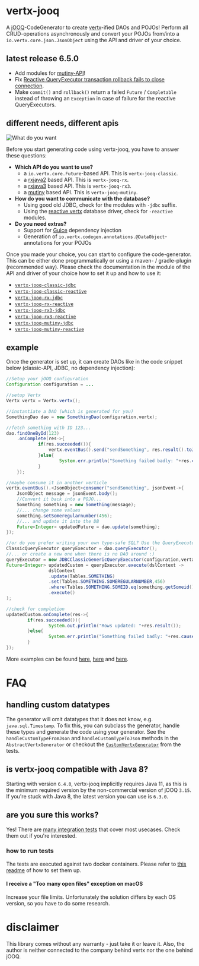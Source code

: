 # vertx-jooq
A [jOOQ](http://www.jooq.org/)-CodeGenerator to create [vertx](http://vertx.io/)-ified DAOs and POJOs!
Perform all CRUD-operations asynchronously and convert your POJOs from/into a `io.vertx.core.json.JsonObject` using the API and
driver of your choice.

## latest release 6.5.0

- Add modules for [mutiny-API](https://github.com/jklingsporn/vertx-jooq/issues/197)!
- Fix [Reactive QueryExecutor transaction rollback fails to close connection](https://github.com/jklingsporn/vertx-jooq/issues/197).
- Make `commit()` and `rollback()` return a failed `Future` / `Completable` instead of throwing an `Exception` in case of failure
for the reactive QueryExecutors.


## different needs, different apis
![What do you want](https://media.giphy.com/media/E87jjnSCANThe/giphy.gif)

Before you start generating code using vertx-jooq, you have to answer these questions:
- **Which API do you want to use?**
  - a `io.vertx.core.Future`-based API. This is `vertx-jooq-classic`.
  - a [rxjava2](https://github.com/ReactiveX/RxJava/tree/2.x) based API. This is `vertx-jooq-rx`.
  - a [rxjava3](https://github.com/ReactiveX/RxJava) based API. This is `vertx-jooq-rx3`.
  - a [mutiny](https://smallrye.io/smallrye-mutiny/) based API. This is `vertx-jooq-mutiny`.
- **How do you want to communicate with the database?**
  - Using good old JDBC, check for the modules with `-jdbc` suffix.
  - Using the [reactive vertx](https://github.com/eclipse-vertx/vertx-sql-client) database driver, check for `-reactive` modules.
- **Do you need extras?**
  - Support for [Guice](https://github.com/google/guice) dependency injection
  - Generation of `io.vertx.codegen.annotations.@DataObject`-annotations for your POJOs
  

Once you made your choice, you can start to configure the code-generator. This can be either done programmatically or
 using a maven- / gradle-plugin (recommended way). 
Please check the documentation in the module of the API and driver of your choice how to set it up and how to use it:

- [`vertx-jooq-classic-jdbc`](vertx-jooq-classic-jdbc)
- [`vertx-jooq-classic-reactive`](vertx-jooq-classic-reactive)
- [`vertx-jooq-rx-jdbc`](vertx-jooq-rx-jdbc)
- [`vertx-jooq-rx-reactive`](vertx-jooq-rx-reactive)
- [`vertx-jooq-rx3-jdbc`](vertx-jooq-rx3-jdbc)
- [`vertx-jooq-rx3-reactive`](vertx-jooq-rx3-reactive)
- [`vertx-jooq-mutiny-jdbc`](vertx-jooq-mutiny-jdbc)
- [`vertx-jooq-mutiny-reactive`](vertx-jooq-mutiny-reactive)

## example
Once the generator is set up, it can create DAOs like in the code snippet below (classic-API, JDBC, no dependency injection):
```java
//Setup your jOOQ configuration
Configuration configuration = ...

//setup Vertx
Vertx vertx = Vertx.vertx();

//instantiate a DAO (which is generated for you)
SomethingDao dao = new SomethingDao(configuration,vertx);

//fetch something with ID 123...
dao.findOneById(123)
    .onComplete(res->{
    		if(res.succeeded()){
        		vertx.eventBus().send("sendSomething", res.result().toJson())
    		}else{
    				System.err.println("Something failed badly: "+res.cause().getMessage());
    		}
    });

//maybe consume it in another verticle
vertx.eventBus().<JsonObject>consumer("sendSomething", jsonEvent->{
    JsonObject message = jsonEvent.body();
    //Convert it back into a POJO...
    Something something = new Something(message);
    //... change some values
    something.setSomeregularnumber(456);
    //... and update it into the DB
    Future<Integer> updatedFuture = dao.update(something);
});

//or do you prefer writing your own type-safe SQL? Use the QueryExecutor from the DAO...
ClassicQueryExecutor queryExecutor = dao.queryExecutor();
//... or create a new one when there is no DAO around :)
queryExecutor = new JDBCClassicGenericQueryExecutor(configuration,vertx);
Future<Integer> updatedCustom = queryExecutor.execute(dslContext ->
				dslContext
				.update(Tables.SOMETHING)
				.set(Tables.SOMETHING.SOMEREGULARNUMBER,456)
				.where(Tables.SOMETHING.SOMEID.eq(something.getSomeid()))
				.execute()
);

//check for completion
updatedCustom.onComplete(res->{
		if(res.succeeded()){
				System.out.println("Rows updated: "+res.result());
		}else{
				System.err.println("Something failed badly: "+res.cause().getMessage());
		}
});
```
More examples can be found [here](https://github.com/jklingsporn/vertx-jooq/blob/master/vertx-jooq-generate/src/test/java/io/github/jklingsporn/vertx/jooq/generate/classic/ClassicTestBase.java), [here](https://github.com/jklingsporn/vertx-jooq/blob/master/vertx-jooq-generate/src/test/java/io/github/jklingsporn/vertx/jooq/generate/rx3/RX3TestBase.java) and [here](https://github.com/jklingsporn/vertx-jooq/blob/master/vertx-jooq-generate/src/test/java/io/github/jklingsporn/vertx/jooq/generate/mutiny/MutinyTestBase.java).

# FAQ
## handling custom datatypes
The generator will omit datatypes that it does not know, e.g. `java.sql.Timestamp`. To fix this, you can subclass the generator, handle these types and generate the code using your generator.
 See the `handleCustomTypeFromJson` and `handleCustomTypeToJson` methods in the `AbstractVertxGenerator` or checkout the [`CustomVertxGenerator`](vertx-jooq-generate/src/test/java/io/github/jklingsporn/vertx/jooq/generate/custom)
 from the tests.
 
## is vertx-jooq compatible with Java 8? 
Starting with version `6.4.0`, vertx-jooq implicitly requires Java 11, as this is the minimum required version by the non-commercial version of jOOQ `3.15`. 
If you're stuck with Java 8, the latest version you can use is `6.3.0`. 

## are you sure this works?
Yes! There are [many integration tests](https://github.com/jklingsporn/vertx-jooq/tree/master/vertx-jooq-generate/src/test/java/io/github/jklingsporn/vertx/jooq/generate) that cover most usecases. 
Check them out if you're interested.
### how to run tests
The tests are executed against two docker containers. Please refer to [this readme](docker/README.md) of how to set them up.
#### I receive a "Too many open files" exception on **macOS**
Increase your file limits. Unfortunately the solution differs by each OS version, so you have to do some research.


# disclaimer
This library comes without any warranty - just take it or leave it. Also, the author is neither connected to the
company behind vertx nor the one behind jOOQ.
